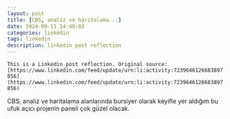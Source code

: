 ```yaml
---
layout: post
title: [CBS, analiz ve haritalama...]
date: 2024-09-11 14:49:02
categories: linkedin
tags: linkedin
description: linkedin post reflection
---
```


`This is a Linkedin post reflection. Original source: [https://www.linkedin.com/feed/update/urn:li:activity:7239646126683897856](https://www.linkedin.com/feed/update/urn:li:activity:7239646126683897856)`

CBS, analiz ve haritalama alanlarında bursiyer olarak keyifle yer aldığım bu ufuk açıcı projenin paneli çok güzel olacak.

<div class="row mt-3">

</div>
